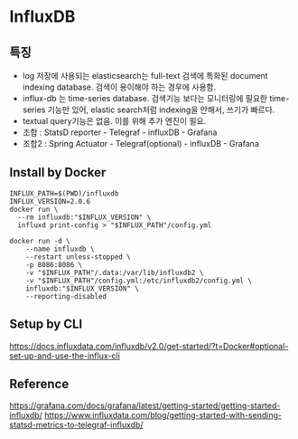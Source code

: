 # InfluxDB

## 특징 
- log 저장에 사용되는 elasticsearch는 full-text 검색에 특화된 document indexing database. 검색이 용이해야 하는 경우에 사용함.
- influx-db 는 time-series database. 검색기능 보다는 모니터링에 필요한 time-series 기능만 있어, elastic search처럼 indexing을 안해서, 쓰기가 빠르다.
- textual query기능은 없음. 이를 위해 추가 엔진이 필요.
- 조합 : StatsD reporter - Telegraf - influxDB - Grafana
- 조합2 : Spring Actuator - Telegraf(optional) - influxDB - Grafana

## Install by Docker
```shell
INFLUX_PATH=$(PWD)/influxdb
INFLUX_VERSION=2.0.6
docker run \
  --rm influxdb:"$INFLUX_VERSION" \
  influxd print-config > "$INFLUX_PATH"/config.yml

docker run -d \
    --name influxdb \
    --restart unless-stopped \
    -p 8086:8086 \
    -v "$INFLUX_PATH"/.data:/var/lib/influxdb2 \
    -v "$INFLUX_PATH"/config.yml:/etc/influxdb2/config.yml \
    influxdb:"$INFLUX_VERSION" \
    --reporting-disabled
```

## Setup by CLI
https://docs.influxdata.com/influxdb/v2.0/get-started/?t=Docker#optional-set-up-and-use-the-influx-cli

## Reference
https://grafana.com/docs/grafana/latest/getting-started/getting-started-influxdb/
https://www.influxdata.com/blog/getting-started-with-sending-statsd-metrics-to-telegraf-influxdb/
